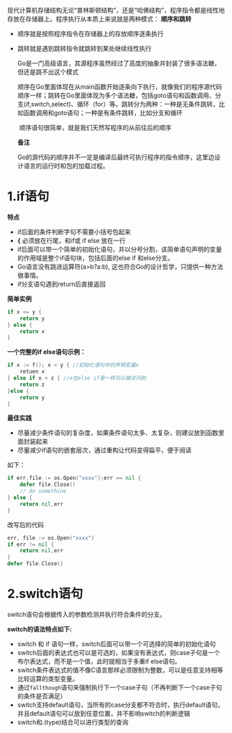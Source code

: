 ​	现代计算机存储结构无论“普林斯顿结构”，还是“哈佛结构”，程序指令都是线性地存放在存储器上。程序执行从本质上来说就是两种模式： **顺序和跳转**

- 顺序就是按照程序指令在存储器上的存放顺序逐条执行

- 跳转就是遇到跳转指令就跳转到某处继续线性执行

  ​	Go是一门高级语言，其源程序虽然经过了高度的抽象并封装了很多语法糖，但还是跳不出这个模式

  ​	顺序在Go里面体现在从main函数开始逐条向下执行，就像我们的程序源代码顺序一样；跳转在Go里面体现为多个语法糖，包括goto语句和函数调用、分支(if,switch,select)、循环（for）等。跳转分为两种：一种是无条件跳转，比如函数调用和goto语句；一种是有条件跳转，比如分支和循环

  ​	顺序语句很简单，就是我们天然写程序的从前往后的顺序

  **备注**

  Go的源代码的顺序并不一定是编译后最终可执行程序的指令顺序，这里边设计语言的运行时和包的加载过程。

# 1.if语句

**特点**

- if后面的条件判断字句不需要小括号包起来
- **{** 必须放在行尾，和if或 if else 放在一行
- if后面可以带一个简单的初始化语句，并以分号分割，该简单语句声明的变量的作用域是整个if语句块，包括后面的else if 和else分支。
- Go语言没有跳进运算符(a>b?a:b), 这也符合Go的设计哲学，只提供一种方法做事情。
- if分支语句遇到return后直接返回

**简单实例**

```go
if x <= y {
	return y
} else {
	return x
}
```

**一个完整的if else语句示例：**

```go
if x := f(); x < y { //初始化语句中的声明变量x
	retuen x
} else if x > z { //x在else if里一样可以被访问到
	return z
}else {
	return y
}
```

**最佳实践**

- 尽量减少条件语句的复杂度，如果条件语句太多、太复杂，则建议放到函数里面封装起来
- 尽量减少if语句的嵌套层次，通过重构让代码变得扁平，便于阅读

如下：

```go
if err,file := os.Open("xxxx");err == nil {
	defer file.Close()
	// do somethine
} else {
	return nil,err
}
```

改写后的代码

```go
err, file := os.Open("xxxx")
if err != nil {
	return nil,err
}
defer file.Close()
```

# 2.switch语句

switch语句会根据传入的参数检测并执行符合条件的分支。

**switch的语法特点如下:**

- switch 和 if 语句一样，switch后面可以带一个可选择的简单的初始化语句
- switch后面的表达式也可以是可选的，如果没有表达式，则case子句是一个布尔表达式，而不是一个值，此时就相当于多重if else语句。
- switch条件表达式的值不像C语言那样必须限制为整数，可以是任意支持相等比较运算的类型变量。
- 通过`fallthough`语句来强制执行下一个case子句（不再判断下一个case子句的条件是否满足）
- switch支持default语句，当所有的case分支都不符合时，执行default语句，并且default语句可以放到任意位置，并不影响switch的判断逻辑
- switch和.(type)结合可以进行类型的查询